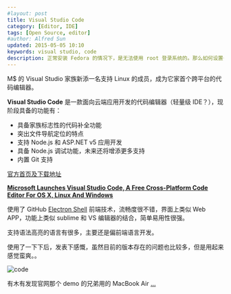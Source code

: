 ```yaml
---
#layout: post
title: Visual Studio Code
category: [Editor, IDE]
tags: [Open Source, editor]
#author: Alfred Sun
updated: 2015-05-05 10:10
keywords: visual studio, code
description: 正常安装 Fedora 的情况下，是无法使用 root 登录系统的。那么如何设置一下，才能获取 root 登录权限呢？以前碰到过几次，然后查了查就做到了；可惜过了段时间后又忘记了，因此简单在这里写写，给自己强化下记忆……
---
```


M$ 的 Visual Studio 家族新添一名支持 Linux 的成员，成为它家首个跨平台的代码编辑器。

**Visual Studio Code** 是一款面向云端应用开发的代码编辑器（轻量级 IDE？），现阶段具备的功能有：

- 具备家族标志性的代码补全功能
- 突出文件导航定位的特点
- 支持 Node.js 和 ASP.NET v5 应用开发
- 具备 Node.js 调试功能，未来还将增添更多支持
- 内置 Git 支持


[官方首页及下载地址](https://code.visualstudio.com/)

[**Microsoft Launches Visual Studio Code, A Free Cross-Platform Code Editor For OS X, Linux And Windows**](http://techcrunch.com/2015/04/29/microsoft-shocks-the-world-with-visual-studio-code-a-free-code-editor-for-os-x-linux-and-windows/#.geynzw:moa5) 


<!--more-->


使用了 GitHub [Electron Shell](http://electron.atom.io/) 前端技术，流畅度很不错，界面上类似 Web APP，功能上类似 sublime 和 VS 编辑器的结合，简单易用性很强。

支持语法高亮的语言有很多，主要还是偏前端语言开发。

使用了一下下后，发表下感慨，虽然目前的版本存在的问题也比较多，但是用起来感觉蛮爽。。

![code](https://code.visualstudio.com/Content/images/hero-osx.png)

有木有发现官网那个 demo 的兄弟用的 MacBook Air [...](https://az754404.vo.msecnd.net/public/vscode_preview.mp4)



